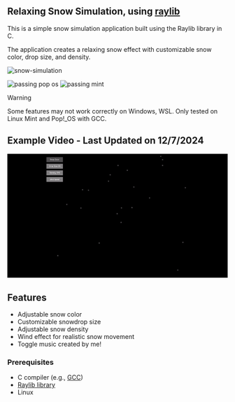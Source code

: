 ## Relaxing Snow Simulation, using [raylib](https://www.raylib.com/)

This is a simple snow simulation application built using the Raylib library in C.

The application creates a relaxing snow effect with customizable snow color, drop size, and density.

![snow-simulation](https://socialify.git.ci/Sieep-Coding/snow-simulation/image?description=1&forks=1&language=1&name=1&owner=1&pattern=Charlie%20Brown&stargazers=1&theme=Dark)

![passing pop os](https://img.shields.io/badge/Pop!_OS-Passing-darkgreen)
![passing mint](https://img.shields.io/badge/Linux_Mint-Passing-darkgreen)

> [!WARNING]  
> Some features may not work correctly on Windows, WSL.
> Only tested on Linux Mint and Pop!_OS with GCC.

## Example Video - Last Updated on 12/7/2024

![](https://github.com/Sieep-Coding/snow-simulation/blob/master/snow.gif)


## Features

- Adjustable snow color
- Customizable snowdrop size
- Adjustable snow density
- Wind effect for realistic snow movement
- Toggle music created by me!

### Prerequisites

- C compiler (e.g., [GCC](https://gcc.gnu.org/))
- [Raylib library](https://www.raylib.com/)
- Linux
